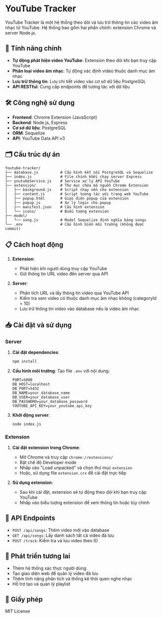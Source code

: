 # YouTube Tracker

YouTube Tracker là một hệ thống theo dõi và lưu trữ thông tin các video âm nhạc từ YouTube. Hệ thống bao gồm hai phần chính: extension Chrome và server Node.js.

## 🌟 Tính năng chính

- **Tự động phát hiện video YouTube**: Extension theo dõi khi bạn truy cập YouTube
- **Phân loại video âm nhạc**: Tự động xác định video thuộc danh mục âm nhạc
- **Lưu trữ thông tin**: Lưu chi tiết video vào cơ sở dữ liệu PostgreSQL
- **API RESTful**: Cung cấp endpoints để tương tác với dữ liệu

## 🛠️ Công nghệ sử dụng

- **Frontend**: Chrome Extension (JavaScript)
- **Backend**: Node.js, Express
- **Cơ sở dữ liệu**: PostgreSQL
- **ORM**: Sequelize
- **API**: YouTube Data API v3

## 🗂️ Cấu trúc dự án

```
Youtube-tracker/
├── database.js          # Cấu hình kết nối PostgreSQL và Sequelize
├── index.js             # File chính khởi chạy server Express
├── youtubeService.js    # Service xử lý API YouTube
├── extension/           # Thư mục chứa mã nguồn Chrome Extension
│   ├── background.js    # Script chạy nền cho extension
│   ├── content.js       # Script tương tác với trang web YouTube
│   ├── popup.html       # Giao diện popup của extension
│   ├── popup.js         # Xử lý logic cho popup
│   ├── manifest.json    # Cấu hình extension
│   └── icons/           # Biểu tượng extension
├── model/
│   └── song.js          # Model Sequelize định nghĩa bảng songs
└── .env                 # Cấu hình biến môi trường (không được commit)
```

## 📋 Cách hoạt động

1. **Extension**:
   - Phát hiện khi người dùng truy cập YouTube
   - Gửi thông tin URL video đến server qua API

2. **Server**:
   - Phân tích URL và lấy thông tin video qua YouTube API
   - Kiểm tra xem video có thuộc danh mục âm nhạc không (categoryId = 10)
   - Lưu trữ thông tin video vào database nếu là video âm nhạc

## 📥 Cài đặt và sử dụng

### Server

1. **Cài đặt dependencies**:
   ```bash
   npm install
   ```

2. **Cấu hình môi trường**:
   Tạo file `.env` với nội dung:
   ```
   PORT=5000
   DB_HOST=localhost
   DB_PORT=5432
   DB_NAME=your_database_name
   DB_USER=your_database_user
   DB_PASSWORD=your_database_password
   YOUTUBE_API_KEY=your_youtube_api_key
   ```

3. **Khởi động server**:
   ```bash
   node index.js
   ```

### Extension

1. **Cài đặt extension trong Chrome**:
   - Mở Chrome và truy cập `chrome://extensions/`
   - Bật chế độ Developer mode
   - Nhấp vào "Load unpacked" và chọn thư mục `extension`
   - Hoặc, sử dụng file `extension.crx` để cài đặt trực tiếp

2. **Sử dụng extension**:
   - Sau khi cài đặt, extension sẽ tự động theo dõi khi bạn truy cập YouTube
   - Nhấp vào biểu tượng extension để xem thông tin hoặc tùy chỉnh

## 📡 API Endpoints

- `POST /api/songs`: Thêm video mới vào database
- `GET /api/songs`: Lấy danh sách tất cả video đã lưu
- `POST /track`: Kiểm tra và lưu video theo ID

## 🔮 Phát triển tương lai

- Thêm hệ thống xác thực người dùng
- Tạo giao diện web để quản lý video đã lưu
- Thêm tính năng phân tích và thống kê thói quen nghe nhạc
- Hỗ trợ tạo và quản lý playlist

## 📄 Giấy phép

MIT License
